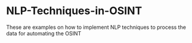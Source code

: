 # NLP-Techniques-in-OSINT
These are examples on how to implement NLP techniques to process the data for automating the OSINT
